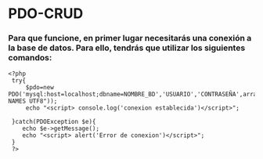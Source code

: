 # PDO-CRUD
### Para que funcione, en primer lugar necesitarás una conexión a la base de datos. Para ello, tendrás que utilizar los siguientes comandos:
```
<?php
 try{
     $pdo=new PDO('mysql:host=localhost;dbname=NOMBRE_BD','USUARIO','CONTRASEÑA',array(PDO::MYSQL_ATTR_INIT_COMMAND=>"SET NAMES UTF8"));
     echo "<script> console.log('conexion establecida')</script>";

 }catch(PDOException $e){
    echo $e->getMessage();
    echo "<script> alert('Error de conexion')</script>";
 }
 ?>
```
